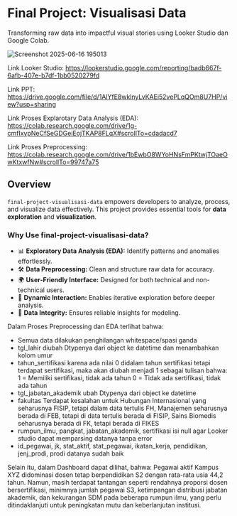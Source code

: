   # Final Project: Visualisasi Data

Transforming raw data into impactful visual stories using Looker Studio dan Google Colab.

![Screenshot 2025-06-16 195013](https://github.com/user-attachments/assets/1f0c3a34-df44-41a8-ac5b-e706da02a376)

Link Looker Studio: https://lookerstudio.google.com/reporting/badb667f-6afb-407e-b7df-1bb0520279fd

Link PPT: https://drive.google.com/file/d/1AlYfE8wklnyLvKAEi52vePLqQOm8U7HP/view?usp=sharing

Link Proses Explarotary Data Analysis (EDA): https://colab.research.google.com/drive/1g-cmfIxypNeCfSeGDGeiEojTKAP8FLqX#scrollTo=cdadacd7

Link Proses Preprocessing: https://colab.research.google.com/drive/1bEwbO8WYoHNsFmPKtwjTOaeOwKtxwfNw#scrollTo=99747a75

## Overview
`final-project-visualisasi-data` empowers developers to analyze, process, and visualize data effectively. This project provides essential tools for **data exploration** and **visualization**.

### Why Use final-project-visualisasi-data?
- 📊 **Exploratory Data Analysis (EDA):** Identify patterns and anomalies effortlessly.
- 🛠 **Data Preprocessing:** Clean and structure raw data for accuracy.
- 🌍 **User-Friendly Interface:** Designed for both technical and non-technical users.
- 🔄 **Dynamic Interaction:** Enables iterative exploration before deeper analysis.
- 🔑 **Data Integrity:** Ensures reliable insights for modeling.

Dalam Proses Preprocessing dan EDA terlihat bahwa:
- Semua data dilakukan penghilangan whitespace/spasi ganda
- tgl_lahir diubah Dtypenya dari object ke datetime dan menambahkan kolom umur
- tahun_sertifikasi karena ada nilai 0 didalam tahun sertifikasi tetapi terdapat sertifikasi, maka akan diubah menjadi 1 sebagai tulisan bahwa: 1 = Memiliki sertifikasi, tidak ada tahun 0 = Tidak ada sertifikasi, tidak ada tahun
- tgl_jabatan_akademik ubah Dtypenya dari object ke datetime
- fakultas Terdapat kesalahan untuk Hubungan Internasional yang seharusnya FISIP, tetapi dalam data tertulis FH, Manajemen seharusnya berada di FEB, tetapi di data tertulis berada di FISIP, Sains Biomedis seharusnya berada di FK, tetapi berada di FIKES
- rumpun_ilmu, pangkat, jabatan_akademik, sertifikasi isi null agar Looker studio dapat memparsing datanya tanpa error
- id_pegawai, jk, stat_aktif, stat_pegawai, ikatan_kerja, pendidikan, jenj_prodi, prodi datanya sudah baik

Selain itu, dalam Dashboard dapat dilihat, bahwa:
Pegawai aktif Kampus XYZ didominasi dosen tetap berpendidikan S2 dengan rata-rata usia 44,2 tahun. Namun, masih terdapat tantangan seperti rendahnya proporsi dosen bersertifikasi, minimnya jumlah pegawai S3, ketimpangan distribusi jabatan akademik, dan kekurangan SDM pada beberapa rumpun ilmu, yang perlu ditindaklanjuti untuk peningkatan mutu dan keberlanjutan institusi.

